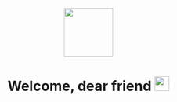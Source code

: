 <div align="center">
  <img src="https://media.giphy.com/media/v1.Y2lkPTc5MGI3NjExdWYycmxmeXNhbnk3cjRnYjFmcnh1ZG9vZ2tlNGR6Y2QwcnA5Yjc2NCZlcD12MV9pbnRlcm5hbF9naWZfYnlfaWQmY3Q9Zw/RT3S8fkHUxECJJpwvT/giphy.gif" width="100"/>
</div>
<h1 align="center">
  Welcome, dear friend 
  <img src="https://media.giphy.com/media/hvRJCLFzcasrR4ia7z/giphy.gif" width="30px"/>
</h1>
